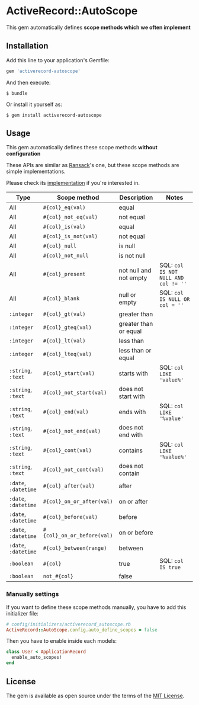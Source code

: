 # ActiveRecord::AutoScope

This gem automatically defines **scope methods which we often implement**

## Installation

Add this line to your application's Gemfile:

```ruby
gem 'activerecord-autoscope'
```

And then execute:

    $ bundle

Or install it yourself as:

    $ gem install activerecord-autoscope

## Usage

This gem automatically defines these scope methods **without configuration**

These APIs are similar as [Ransack](https://github.com/activerecord-hackery/ransack/)'s one, but these scope methods are simple implementations.

Please check its [implementation](https://github.com/yhirano55/activerecord-autoscope/blob/master/lib/activerecord/auto_scope/scope_methods.rb) if you're interested in.

| Type | Scope method | Description | Notes |
| ---- | --------- | ----------- | ----- |
| All | `#{col}_eq(val)` | equal | |
| All | `#{col}_not_eq(val)` | not equal | |
| All | `#{col}_is(val)` | equal | |
| All | `#{col}_is_not(val)` | not equal | |
| All | `#{col}_null` | is null | |
| All | `#{col}_not_null` | is not null | |
| All | `#{col}_present` | not null and not empty | SQL: `col IS NOT NULL AND col != ''` |
| All | `#{col}_blank` | null or empty | SQL: `col IS NULL OR col = ''` |
| `:integer` | `#{col}_gt(val)` | greater than | |
| `:integer` | `#{col}_gteq(val)` | greater than or equal | |
| `:integer` | `#{col}_lt(val)` | less than | |
| `:integer` | `#{col}_lteq(val)` | less than or equal | |
| `:string`, `:text` | `#{col}_start(val)` | starts with | SQL: `col LIKE 'value%'` |
| `:string`, `:text` | `#{col}_not_start(val)` | does not start with | |
| `:string`, `:text` | `#{col}_end(val)` | ends with | SQL: `col LIKE '%value'` |
| `:string`, `:text` | `#{col}_not_end(val)` | does not end with | |
| `:string`, `:text` | `#{col}_cont(val)` | contains | SQL: `col LIKE '%value%'` |
| `:string`, `:text` | `#{col}_not_cont(val)` | does not contain | |
| `:date`, `:datetime` | `#{col}_after(val)` | after | |
| `:date`, `:datetime` | `#{col}_on_or_after(val)` | on or after | |
| `:date`, `:datetime` | `#{col}_before(val)` | before | |
| `:date`, `:datetime` | `#{col}_on_or_before(val)` | on or before | |
| `:date`, `:datetime` | `#{col}_between(range)` | between | |
| `:boolean` | `#{col}` | true | SQL: `col IS true` |
| `:boolean` | `not_#{col}` | false | |

### Manually settings

If you want to define these scope methods manually, you have to add this initializer file:

```ruby
# config/initializers/activerecord_autoscope.rb
ActiveRecord::AutoScope.config.auto_define_scopes = false
```

Then you have to enable inside each models:

```ruby
class User < ApplicationRecord
  enable_auto_scopes!
end
```

## License

The gem is available as open source under the terms of the [MIT License](https://opensource.org/licenses/MIT).
